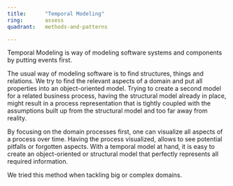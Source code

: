 ```yaml
---
title:      "Temporal Modeling"
ring:       assess
quadrant:   methods-and-patterns

---
```


Temporal Modeling is way of modeling software systems and components by putting events first.

The usual way of modeling software is to find structures, things and relations.
We try to find the relevant aspects of a domain and put all properties into an object-oriented model.
Trying to create a second model for a related business process, having the structural model already in place,
might result in a process representation that is tightly coupled with the assumptions built up from the structural
model and too far away from reality.

By focusing on the domain processes first, one can visualize all aspects of a process over time.
Having the process visualized, allows to see potential pitfalls or forgotten aspects.
With a temporal model at hand, it is easy to create an object-oriented or structural model that perfectly
represents all required information.

We tried this method when tackling big or complex domains. 